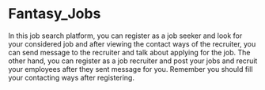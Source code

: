 # Fantasy_Jobs
In this job search platform, you can register as a job seeker and look for your considered job and after viewing the contact ways of the recruiter, you can send message to the recruiter and talk about applying 
for the job. The other hand, you can register as a job recruiter and post your jobs and recruit your employees after they sent message for you. Remember you should fill your contacting ways after registering.
